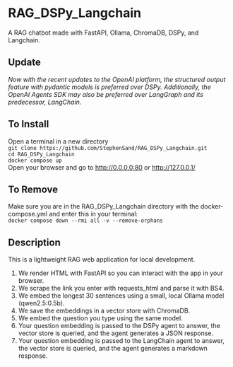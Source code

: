 # RAG_DSPy_Langchain
A RAG chatbot made with FastAPI, Ollama, ChromaDB, DSPy, and Langchain.
  
## **Update** ##
*Now with the recent updates to the OpenAI platform, the structured output feature with pydantic models is preferred over DSPy. Additionally, the OpenAI Agents SDK may also be preferred over LangGraph and its predecessor, LangChain.*
  
## To Install ##
Open a terminal in a new directory  
`git clone https://github.com/StephenSand/RAG_DSPy_Langchain.git`  
`cd RAG_DSPy_Langchain`  
`docker compose up`  
Open your browser and go to http://0.0.0.0:80 or http://127.0.0.1/  
  
## To Remove ##
Make sure you are in the RAG_DSPy_Langchain directory with the docker-compose.yml and enter this in your terminal:  
`docker compose down --rmi all -v --remove-orphans`
  
## Description ##
This is a lightweight RAG web application for local development.  
1. We render HTML with FastAPI so you can interact with the app in your browser.  
2. We scrape the link you enter with requests_html and parse it with BS4.  
3. We embed the longest 30 sentences using a small, local Ollama model (qwen2.5:0.5b).  
4. We save the embeddings in a vector store with ChromaDB.  
5. We embed the question you type using the same model.  
6. Your question embedding is passed to the DSPy agent to answer, the vector store is queried, and the agent generates a JSON response.  
7. Your question embedding is passed to the LangChain agent to answer, the vector store is queried, and the agent generates a markdown response.  
